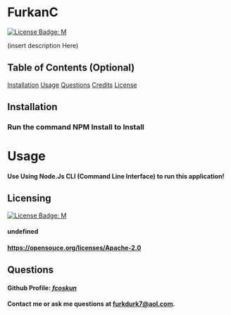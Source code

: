 
  # FurkanC

  [![License Badge: M](https://img.shields.io/badge/License-M-blue.svg)](https://opensouce.org/licenses/Apache-2.0)

  (insert description Here)

  ## Table of Contents (Optional)

  [Installation](#installation)
  [Usage](#usage)
  [Questions](#questions)
  [Credits](#credits)
  [License](#license)

  ## Installation
  ### Run the command NPM Install to Install

  # Usage 
  #### Use Using Node.Js CLI (Command Line Interface) to run this application!

  ## Licensing
  [![License Badge: M](https://img.shields.io/badge/License-M-blue.svg)](https://opensouce.org/licenses/Apache-2.0)
  #### undefined
  #### https://opensouce.org/licenses/Apache-2.0

  ## Questions
  #### Github Profile: [*fcoskun*](https://github.com/fcoskun)
  #### Contact me or ask me questions at [furkdurk7@aol.com](mailto:furkdurk7@aol.com).
  